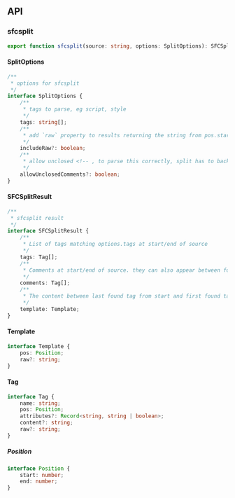 <!-- generated, do not modify -->
## API 

### sfcsplit

```ts
export function sfcsplit(source: string, options: SplitOptions): SFCSplitResult;
```

#### SplitOptions

```ts
/**
 * options for sfcsplit
 */
interface SplitOptions {
	/**
	 * tags to parse, eg script, style
	 */
	tags: string[];
	/**
	 * add `raw` property to results returning the string from pos.start to pos.end
	 */
	includeRaw?: boolean;
	/**
	 * allow unclosed <!-- , to parse this correctly, split has to backtrack more and is slower as a result
	 */
	allowUnclosedComments?: boolean;
}
```

#### SFCSplitResult

```ts
/**
 * sfcsplit result
 */
interface SFCSplitResult {
	/**
	 * List of tags matching options.tags at start/end of source
	 */
	tags: Tag[];
	/**
	 * Comments at start/end of source. they can also appear between found tags
	 */
	comments: Tag[];
	/**
	 * The content between last found tag from start and first found tag from end
	 */
	template: Template;
}
```

#### Template

```ts
interface Template {
	pos: Position;
	raw?: string;
}
```

#### Tag

```ts
interface Tag {
	name: string;
	pos: Position;
	attributes?: Record<string, string | boolean>;
	content?: string;
	raw?: string;
}
```

##### Position

```ts
interface Position {
	start: number;
	end: number;
}
```
